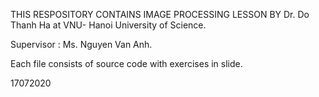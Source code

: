 THIS RESPOSITORY CONTAINS IMAGE PROCESSING LESSON BY Dr. Do Thanh Ha at VNU- Hanoi University of Science.

Supervisor : Ms. Nguyen Van Anh.

 Each file consists of source code with exercises in slide.

17072020


